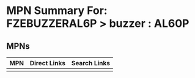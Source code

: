 



# MPN Summary For: FZEBUZZERAL6P > buzzer : AL60P

## MPNs
  

|MPN|Direct Links|Search Links|
| :--- | :--- | :--- |
||||
